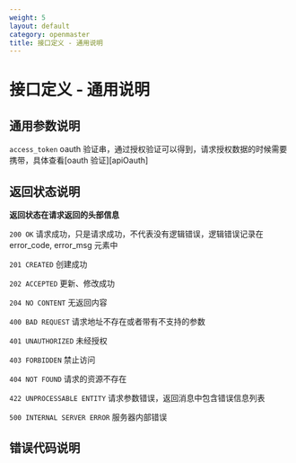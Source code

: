 ```yaml
---
weight: 5
layout: default
category: openmaster
title: 接口定义 - 通用说明
---
```


# 接口定义 - 通用说明


## 通用参数说明

`access_token`
	oauth 验证串，通过授权验证可以得到，请求授权数据的时候需要携带，具体查看[oauth 验证][apiOauth]
	

## 返回状态说明

**返回状态在请求返回的头部信息**
	
`200 OK`
	请求成功，只是请求成功，不代表没有逻辑错误，逻辑错误记录在 error_code, error_msg 元素中

`201 CREATED`
	创建成功

`202 ACCEPTED`
	更新、修改成功

`204 NO CONTENT`
	无返回内容

`400 BAD REQUEST`
	请求地址不存在或者带有不支持的参数

`401 UNAUTHORIZED`
	未经授权

`403 FORBIDDEN`
	禁止访问

`404 NOT FOUND`
	请求的资源不存在

`422 UNPROCESSABLE ENTITY`
  请求参数错误，返回消息中包含错误信息列表

`500 INTERNAL SERVER ERROR`
	服务器内部错误

## 错误代码说明

